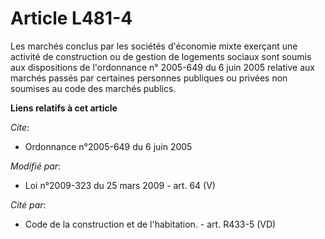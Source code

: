 # Article L481-4

Les marchés conclus par les sociétés d'économie mixte exerçant une activité de construction ou de gestion de logements
sociaux sont soumis aux dispositions de l'ordonnance n° 2005-649 du 6 juin 2005 relative aux marchés passés par certaines
personnes publiques ou privées non soumises au code des marchés publics.

**Liens relatifs à cet article**

_Cite_:

  - Ordonnance n°2005-649 du 6 juin 2005

_Modifié par_:

  - Loi n°2009-323 du 25 mars 2009 - art. 64 (V)

_Cité par_:

  - Code de la construction et de l'habitation. - art. R433-5 (VD)
